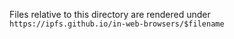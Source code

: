 Files relative to this directory are rendered under `https://ipfs.github.io/in-web-browsers/$filename`
